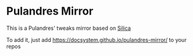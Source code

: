 # Pulandres Mirror

This is a Pulandres' tweaks mirror based on [Silica](https://silica.shuga.co/)

To add it, just add https://docsystem.github.io/pulandres-mirror/ to your repos
